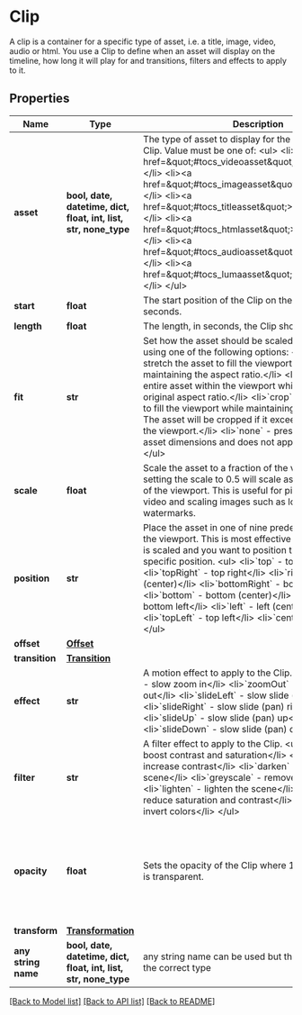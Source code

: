 # Clip

A clip is a container for a specific type of asset, i.e. a title, image, video, audio or html. You use a Clip to define when an asset will display on the timeline, how long it will play for and transitions, filters and effects to apply to it.

## Properties
Name | Type | Description | Notes
------------ | ------------- | ------------- | -------------
**asset** | **bool, date, datetime, dict, float, int, list, str, none_type** | The type of asset to display for the duration of this Clip. Value must be one of:   &lt;ul&gt;     &lt;li&gt;&lt;a href&#x3D;\&quot;#tocs_videoasset\&quot;&gt;VideoAsset&lt;/a&gt;&lt;/li&gt;     &lt;li&gt;&lt;a href&#x3D;\&quot;#tocs_imageasset\&quot;&gt;ImageAsset&lt;/a&gt;&lt;/li&gt;     &lt;li&gt;&lt;a href&#x3D;\&quot;#tocs_titleasset\&quot;&gt;TitleAsset&lt;/a&gt;&lt;/li&gt;     &lt;li&gt;&lt;a href&#x3D;\&quot;#tocs_htmlasset\&quot;&gt;HtmlAsset&lt;/a&gt;&lt;/li&gt;     &lt;li&gt;&lt;a href&#x3D;\&quot;#tocs_audioasset\&quot;&gt;AudioAsset&lt;/a&gt;&lt;/li&gt;     &lt;li&gt;&lt;a href&#x3D;\&quot;#tocs_lumaasset\&quot;&gt;LumaAsset&lt;/a&gt;&lt;/li&gt;   &lt;/ul&gt; | 
**start** | **float** | The start position of the Clip on the timeline, in seconds. | 
**length** | **float** | The length, in seconds, the Clip should play for. | 
**fit** | **str** | Set how the asset should be scaled to fit the viewport using one of the following options:    &lt;ul&gt;     &lt;li&gt;&#x60;cover&#x60; - stretch the asset to fill the viewport without maintaining the aspect ratio.&lt;/li&gt;     &lt;li&gt;&#x60;contain&#x60; - fit the entire asset within the viewport while maintaining the original aspect ratio.&lt;/li&gt;     &lt;li&gt;&#x60;crop&#x60; - scale the asset to fill the viewport while maintaining the aspect ratio. The asset will be cropped if it exceeds the bounds of the viewport.&lt;/li&gt;     &lt;li&gt;&#x60;none&#x60; - preserves the original asset dimensions and does not apply any scaling.&lt;/li&gt;   &lt;/ul&gt; | [optional]  if omitted the server will use the default value of "crop"
**scale** | **float** | Scale the asset to a fraction of the viewport size - i.e. setting the scale to 0.5 will scale asset to half the size of the viewport. This is useful for picture-in-picture video and  scaling images such as logos and watermarks. | [optional] 
**position** | **str** | Place the asset in one of nine predefined positions of the viewport. This is most effective for when the asset is scaled and you want to position the element to a specific position. &lt;ul&gt;   &lt;li&gt;&#x60;top&#x60; - top (center)&lt;/li&gt;   &lt;li&gt;&#x60;topRight&#x60; - top right&lt;/li&gt;   &lt;li&gt;&#x60;right&#x60; - right (center)&lt;/li&gt;   &lt;li&gt;&#x60;bottomRight&#x60; - bottom right&lt;/li&gt;   &lt;li&gt;&#x60;bottom&#x60; - bottom (center)&lt;/li&gt;   &lt;li&gt;&#x60;bottomLeft&#x60; - bottom left&lt;/li&gt;   &lt;li&gt;&#x60;left&#x60; - left (center)&lt;/li&gt;   &lt;li&gt;&#x60;topLeft&#x60; - top left&lt;/li&gt;   &lt;li&gt;&#x60;center&#x60; - center&lt;/li&gt; &lt;/ul&gt; | [optional]  if omitted the server will use the default value of "center"
**offset** | [**Offset**](Offset.md) |  | [optional] 
**transition** | [**Transition**](Transition.md) |  | [optional] 
**effect** | **str** | A motion effect to apply to the Clip. &lt;ul&gt;   &lt;li&gt;&#x60;zoomIn&#x60; - slow zoom in&lt;/li&gt;   &lt;li&gt;&#x60;zoomOut&#x60; - slow zoom out&lt;/li&gt;   &lt;li&gt;&#x60;slideLeft&#x60; - slow slide (pan) left&lt;/li&gt;   &lt;li&gt;&#x60;slideRight&#x60; - slow slide (pan) right&lt;/li&gt;   &lt;li&gt;&#x60;slideUp&#x60; - slow slide (pan) up&lt;/li&gt;   &lt;li&gt;&#x60;slideDown&#x60; - slow slide (pan) down&lt;/li&gt; &lt;/ul&gt; | [optional] 
**filter** | **str** | A filter effect to apply to the Clip. &lt;ul&gt;   &lt;li&gt;&#x60;boost&#x60; - boost contrast and saturation&lt;/li&gt;   &lt;li&gt;&#x60;contrast&#x60; - increase contrast&lt;/li&gt;   &lt;li&gt;&#x60;darken&#x60; - darken the scene&lt;/li&gt;   &lt;li&gt;&#x60;greyscale&#x60; - remove colour&lt;/li&gt;   &lt;li&gt;&#x60;lighten&#x60; - lighten the scene&lt;/li&gt;   &lt;li&gt;&#x60;muted&#x60; - reduce saturation and contrast&lt;/li&gt;   &lt;li&gt;&#x60;invert&#x60; - invert colors&lt;/li&gt; &lt;/ul&gt; | [optional] 
**opacity** | **float** | Sets the opacity of the Clip where 1 is opaque and 0 is transparent. | [optional]  if omitted the server will use the default value of 1
**transform** | [**Transformation**](Transformation.md) |  | [optional] 
**any string name** | **bool, date, datetime, dict, float, int, list, str, none_type** | any string name can be used but the value must be the correct type | [optional]

[[Back to Model list]](../README.md#documentation-for-models) [[Back to API list]](../README.md#documentation-for-api-endpoints) [[Back to README]](../README.md)


